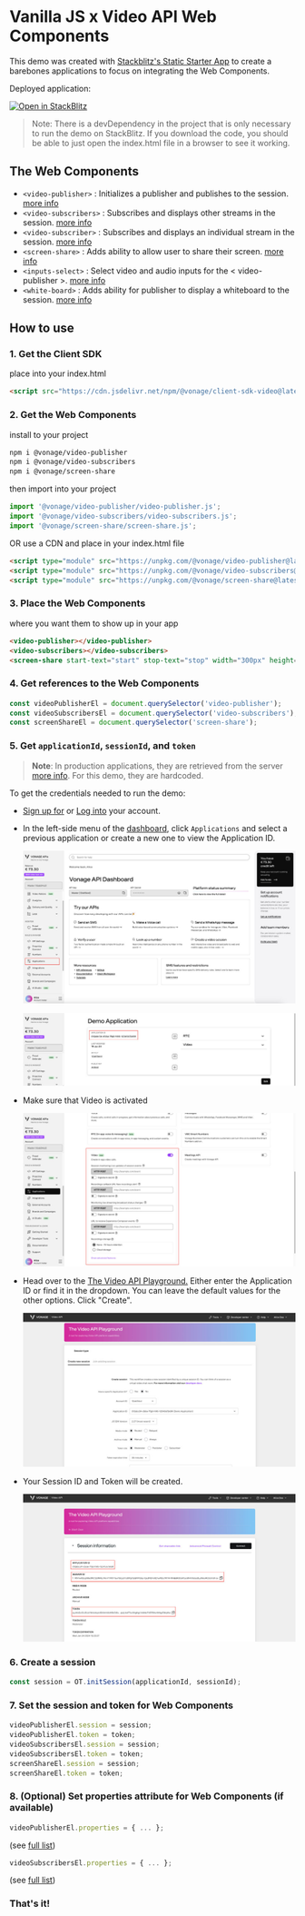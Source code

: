 # Vanilla JS x Video API Web Components

This demo was created with [Stackblitz's Static Starter App](https://stackblitz.com/fork/web-platform) to create a barebones applications to focus on integrating the Web Components.

Deployed application:

[![Open in StackBlitz](https://developer.stackblitz.com/img/open_in_stackblitz.svg)](https://stackblitz.com/fork/github/Vonage-Community/web_components-video_api-javascript/tree/main/examples/vanillajs)

> Note: There is a devDependency in the project that is only necessary to run the demo on StackBlitz. If you download the code, you should be able to just open the index.html file in a browser to see it working.

## The Web Components

- `<video-publisher>` : Initializes a publisher and publishes to the session. [more info](https://github.com/Vonage-Community/web_components-video_api-javascript/tree/main/video-publisher)
- `<video-subscribers>` : Subscribes and displays other streams in the session. [more info](https://github.com/Vonage-Community/web_components-video_api-javascript/tree/main/video-subscribers)
- `<video-subscriber>` : Subscribes and displays an individual stream in the session. [more info](https://github.com/Vonage-Community/web_components-video_api-javascript/tree/main/video-subscriber)
- `<screen-share>` : Adds ability to allow user to share their screen. [more info](https://github.com/Vonage-Community/web_components-video_api-javascript/tree/main/screen-share)
- `<inputs-select>` : Select video and audio inputs for the < video-publisher >. [more info](https://github.com/Vonage-Community/web_components-video_api-javascript/tree/main/inputs-select)
- `<white-board>` : Adds ability for publisher to display a whiteboard to the session. [more info](https://github.com/Vonage-Community/web_components-video_api-javascript/tree/main/white-board)

## How to use

### 1. Get the Client SDK
place into your index.html
```html
<script src="https://cdn.jsdelivr.net/npm/@vonage/client-sdk-video@latest/dist/js/opentok.min.js"></script>
```

### 2. Get the Web Components

install to your project
```bash
npm i @vonage/video-publisher
npm i @vonage/video-subscribers
npm i @vonage/screen-share
```
then import into your project
```js
import '@vonage/video-publisher/video-publisher.js';
import '@vonage/video-subscribers/video-subscribers.js';
import '@vonage/screen-share/screen-share.js';
```

OR use a CDN and place in your index.html file
```html
<script type="module" src="https://unpkg.com/@vonage/video-publisher@latest/video-publisher.js?module"></script>
<script type="module" src="https://unpkg.com/@vonage/video-subscribers@latest/video-subscribers.js?module"></script>
<script type="module" src="https://unpkg.com/@vonage/screen-share@latest/screen-share.js?module"></script>
```

### 3. Place the Web Components
where you want them to show up in your app
```html
<video-publisher></video-publisher>
<video-subscribers></video-subscribers>
<screen-share start-text="start" stop-text="stop" width="300px" height="240px"></screen-share>
```

### 4. Get references to the Web Components
```js
const videoPublisherEl = document.querySelector('video-publisher');
const videoSubscribersEl = document.querySelector('video-subscribers');
const screenShareEl = document.querySelector('screen-share');
```

### 5. Get `applicationId`, `sessionId`, and `token`
>**Note**: In production applications, they are retrieved from the server [more info](https://developer.vonage.com/en/video/server-sdks/overview). For this demo, they are hardcoded.

To get the credentials needed to run the demo:
- [Sign up for](https://ui.idp.vonage.com/ui/auth/registration) or [Log into](https://ui.idp.vonage.com/ui/auth/login) your account.
- In the left-side menu of the [dashboard](https://developer.vonage.com/), click `Applications` and select a previous application or create a new one to view the Application ID.

    ![Screenshot of dashboard with Applications highlighted](https://github.com/Vonage-Community/web_components-video_api-javascript/raw/main/examples/vanillajs/vonage-dashboard-screenshot.jpg)

    ![Screenshot of dashboard with Application ID highlighted](https://github.com/Vonage-Community/web_components-video_api-javascript/raw/main/examples/vanillajs/vonage-application-screenshot.jpg)

- Make sure that Video is activated

    ![Screenshot of dashboard with Video section highlighted](https://github.com/Vonage-Community/web_components-video_api-javascript/raw/main/examples/vanillajs/vonage-video-details-screenshot.jpg)

- Head over to the [The Video API Playground.](https://tools.vonage.com/video/playground) Either enter the Application ID or find it in the dropdown. You can leave the default values for the other options. Click "Create".

    ![Screenshot of The Video API Playground tool](https://github.com/Vonage-Community/web_components-video_api-javascript/raw/main/examples/vanillajs/vonage-video-api-playground-screenshot.jpg)

- Your Session ID and Token will be created.

    ![Screenshot of The Video API Playground tool generated details with the Application ID, Session ID, and Token highlighted in red boxes](https://github.com/Vonage-Community/web_components-video_api-javascript/raw/main/examples/vanillajs/vonage-video-api-playground-session-id-token-screenshot.jpg)

### 6. Create a session
```js
const session = OT.initSession(applicationId, sessionId);
```

### 7. Set the session and token for Web Components
```js
videoPublisherEl.session = session;
videoPublisherEl.token = token;
videoSubscribersEl.session = session;
videoSubscribersEl.token = token;
screenShareEl.session = session;
screenShareEl.token = token;
```

### 8. (Optional) Set properties attribute for Web Components (if available)
```js
videoPublisherEl.properties = { ... };
```
(see [full list](https://vonage.github.io/conversation-docs/video-js-reference/latest/OT.html#initPublisher))
```js
videoSubscribersEl.properties = { ... };
```
(see [full list](https://vonage.github.io/conversation-docs/video-js-reference/latest/Session.html#subscribe))

### That's it!
